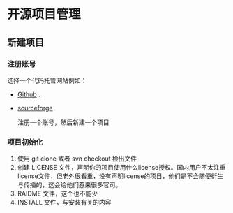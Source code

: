 # 开源项目管理

## 新建项目

### 注册账号

选择一个代码托管网站例如：

* [Github](https://github.com/) .    
* [sourceforge](http://www.sourceforge.net/)

  注册一个账号，然后新建一个项目

### 项目初始化

1. 使用 git clone 或者 svn checkout 检出文件
2. 创建 LICENSE 文件，声明你的项目使用什么license授权。国内用户不太注重license文件，但老外很看重，没有声明license的项目，他们是不会随便衍生与传播的，这会给他们惹来很多官司。
3. RAIDME 文件，这个也不能少
4. INSTALL 文件，与安装有关的内容

